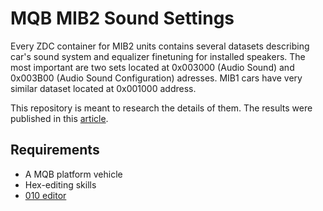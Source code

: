 # MQB MIB2 Sound Settings

Every ZDC container for MIB2 units contains several datasets describing car's sound system and equalizer finetuning for installed speakers. The most important are two sets located at 0x003000 (Audio Sound) and 0x003B00 (Audio Sound Configuration) adresses. MIB1 cars have very similar dataset located at 0x001000 address.

This repository is meant to research the details of them. The results were published in this [article](https://mqb-blog.com/en/2022/02/21/sound-dataset/).

## Requirements
- A MQB platform vehicle
- Hex-editing skills
- [010 editor](https://www.sweetscape.com/010editor/)
